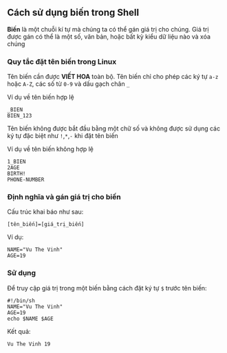 ## Cách sử dụng biến trong Shell

**Biến** là một chuỗi kí tự mà chúng ta có thể gán giá trị cho chúng. Giá trị được gán có thể là một số, văn bản, hoặc bất kỳ kiểu dữ liệu nào và xóa chúng

### Quy tắc đặt tên biến trong Linux

Tên biến cần được **VIẾT HOA** toàn bộ. Tên biến chỉ cho phép các ký tự ``a-z`` hoặc ``A-Z``, các số từ ``0-9`` và dấu gạch chân ``_``

Ví dụ về tên biến hợp lệ

```
_BIEN
BIEN_123
```

Tên biến không được bắt đầu bằng một chữ số và không được sử dụng các ký tự đặc biệt như ``!``,``*``,``-`` khi đặt tên biến

Ví dụ về tên biến không hợp lệ

```
1_BIEN
2AGE
BIRTH!
PHONE-NUMBER
```

### Định nghĩa và gán giá trị cho biến

Cấu trúc khai báo như sau:

``[tên_biến]=[giá_trị_biến]``

Ví dụ:

```
NAME="Vu The Vinh"
AGE=19
```

### Sử dụng

Để truy cập giá trị trong một biến bằng cách đặt ký tự ``$`` trước tên biến:

```
#!/bin/sh
NAME="Vu The Vinh"
AGE=19
echo $NAME $AGE
```

Kết quả:

``Vu The Vinh 19``


